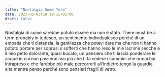 ```yaml
---
title: "Nostalgia Some Term"
date: 2023-05-03T18:19:15+02:00
draft: false
---
```


Nostalgia di come sarebbe potuto essere ma non è stato. There must be a term probably in tedesco, un sentimento individualesco perché di un empatia che ti distanzia, la gentilezza che potevi dare ma che non ti hanno potuto portare per soprusi o sofferti che hanno reso le mie lacrime secche e il mio petto dolorante, quasi bucato, un pensiero che ti lascia ponderare le acque in cui non passerai mai più che ti fa vedere i cammini che ormai hai intrapreso e che farebbe più male percorrerli all'indietro tengo la guardia alta mentre penso perché sono pensieri fragili di vetro. 


